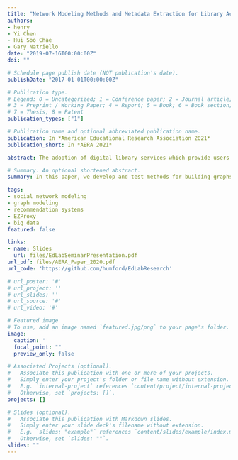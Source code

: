 ```yaml
---
title: "Network Modeling Methods and Metadata Extraction for Library Access Records"
authors:
- henry
- Yi Chen
- Hui Soo Chae
- Gary Natriello
date: "2019-07-16T00:00:00Z"
doi: ""

# Schedule page publish date (NOT publication's date).
publishDate: "2017-01-01T00:00:00Z"

# Publication type.
# Legend: 0 = Uncategorized; 1 = Conference paper; 2 = Journal article;
# 3 = Preprint / Working Paper; 4 = Report; 5 = Book; 6 = Book section;
# 7 = Thesis; 8 = Patent
publication_types: ["1"]

# Publication name and optional abbreviated publication name.
publication: In *American Educational Research Association 2021*
publication_short: In *AERA 2021*

abstract: The adoption of digital library services which provide users access to resources from anywhere has enabled the collection of data about the learning behavior of library patrons. Such Big Data can yield valuable insights into how learning happens and can be used to build recommendation systems for education. By their nature, such resources are interconnected by bibliometric metadata. In this paper, we develop and test methods for building graphs of research corpora accessed by patrons through a library proxy server. We provide open-source software for building and analyzing these representations and discuss the challenges of identifying and discovering metadata from sparse proxy server logs. In addition, we discuss the potential for further research in network modeling of library access records.

# Summary. An optional shortened abstract.
summary: In this paper, we develop and test methods for building graphs of research corpora accessed by patrons through a library proxy server.

tags:
- social network modeling
- graph modeling
- recommendation systems
- EZProxy
- big data
featured: false

links:
- name: Slides
  url: files/EdLabSeminarPresentation.pdf
url_pdf: files/AERA_Paper_2020.pdf
url_code: 'https://github.com/humford/EdLabResearch'

# url_poster: '#'
# url_project: ''
# url_slides: ''
# url_source: '#'
# url_video: '#'

# Featured image
# To use, add an image named `featured.jpg/png` to your page's folder. 
image:
  caption: ''
  focal_point: ""
  preview_only: false

# Associated Projects (optional).
#   Associate this publication with one or more of your projects.
#   Simply enter your project's folder or file name without extension.
#   E.g. `internal-project` references `content/project/internal-project/index.md`.
#   Otherwise, set `projects: []`.
projects: []

# Slides (optional).
#   Associate this publication with Markdown slides.
#   Simply enter your slide deck's filename without extension.
#   E.g. `slides: "example"` references `content/slides/example/index.md`.
#   Otherwise, set `slides: ""`.
slides: ""
---
```


